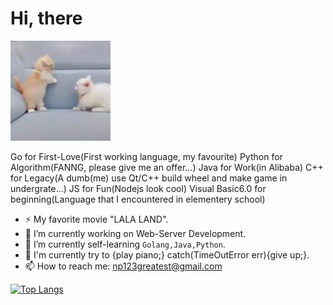 # Hi, there

<img src='./images/me.gif' alt='Hi' width="160"/>

Go for First-Love(First working language, my favourite)
Python for Algorithm(FANNG, please give me an offer...)
Java for Work(in Alibaba)
C++ for Legacy(A dumb(me) use Qt/C++ build wheel and make game in undergrate...)
JS for Fun(Nodejs look cool)
Visual Basic6.0 for beginning(Language that I encountered in elementery school)

- ⚡ My favorite movie "LALA LAND".
- 🔭 I’m currently working on Web-Server Development.
- 🌱 I’m currently self-learning `Golang,Java,Python`.
- 🎹 I'm currently try to {play piano;} catch(TimeOutError err){give up;}.
- 📫 How to reach me: np123greatest@gmail.com


[![Top Langs](https://github-readme-stats.vercel.app/api/top-langs/?username=NPgreatest)](https://github.com/Christmas/github-readme-stats)
